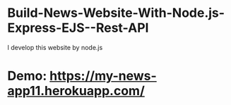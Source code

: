 # Build-News-Website-With-Node.js-Express-EJS--Rest-API

I develop this website by node.js

# Demo: https://my-news-app11.herokuapp.com/
